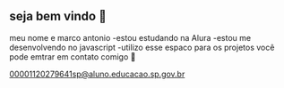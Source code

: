 ## seja bem vindo 🖤

meu nome e marco antonio
-estou estudando na Alura
-estou me desenvolvendo no javascript
-utilizo esse espaco para os projetos 
você pode emtrar em contato comigo 📧

00001120279641sp@aluno.educacao.sp.gov.br
